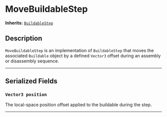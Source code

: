 # MoveBuildableStep

**Inherits:** [`BuildableStep`](./buildable-step.md)

## Description

`MoveBuildableStep` is an implementation of `BuildableStep` that moves the associated `Buildable` object by a defined `Vector3` offset during an assembly or disassembly sequence.

---

## Serialized Fields

### `Vector3 position`
The local-space position offset applied to the buildable during the step.

---